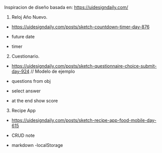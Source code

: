 Inspiracion de diseño basada en:  https://uidesigndaily.com/

1. Reloj Año Nuevo.
- https://uidesigndaily.com/posts/sketch-countdown-timer-day-876

- future date
- timer


2. Cuestionario.
- https://uidesigndaily.com/posts/sketch-questionnaire-choice-submit-day-924  // Modelo de ejemplo

- questions from obj
- select answer
- at the end show score


3. Recipe App
- https://uidesigndaily.com/posts/sketch-recipe-app-food-mobile-day-615

- CRUD note
- markdown
-localStorage